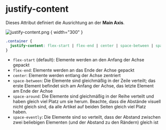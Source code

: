 # justify-content

Dieses Attribut definiert die Ausrichtung an der **Main Axis**.

![justify-content.png](justify-content.png) { width="300" }

````CSS
.container {
  justify-content: flex-start | flex-end | center | space-between | space-around | space-evenly;
}
````

- `flex-start` (default): Elemente werden an den Anfang der Achse gepackt
- `flex-end`: Elemente werden an das Ende der Achse gepackt
- `center`: Elemente werden entlang der Achse zentriert
- `space-between`: Die Elemente sind gleichmäßig in der Zeile verteilt; das erste Element befindet sich am Anfang der Achse, das letzte
  Element am Ende der Achse
- `space-around`: Die Elemente sind gleichmäßig in der Reihe verteilt und haben gleich viel Platz um sie herum. Beachte, dass die Abstände visuell
  nicht gleich sind, da alle Artikel auf beiden Seiten gleich viel Platz haben.
- `space-evently`: Die Elemente sind so verteilt, dass der Abstand zwischen zwei beliebigen Elementen (und der Abstand zu den Rändern) gleich ist